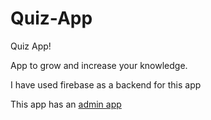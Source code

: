 # Quiz-App
Quiz App!

App to grow and increase your knowledge.

I have used firebase as a backend for this app

This app has an [admin app](https://github.com/Davekibh/Quiz-Admin-App)
